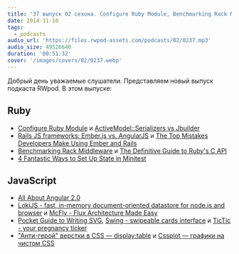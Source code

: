 ```yaml
---
title: '37 выпуск 02 сезона. Configure Ruby Module, Benchmarking Rack Middleware, All About Angular 2.0, LokiJS, Swing и прочее'
date: 2014-11-10
tags:
  - podcasts
audio_url: 'https://files.rwpod-assets.com/podcasts/02/0237.mp3'
audio_size: 49526640
duration: '00:51:32'
cover: '/images/covers/02/0237.webp'
---
```


Добрый день уважаемые слушатели. Представляем новый выпуск подкаста RWpod. В этом выпуске:

## Ruby

- [Configure Ruby Module](http://kirillplatonov.com/2014/11/08/configure_ruby_module/) и [ActiveModel::Serializers vs Jbuilder](http://kirillplatonov.com/2014/11/04/active_model_serializer_vs_jbuilder)
- [Rails JS frameworks: Ember.js vs. AngularJS](http://www.airpair.com/ruby-on-rails/posts/ember-vs-angular-with-rails) и [The Top Mistakes Developers Make Using Ember and Rails](http://www.airpair.com/ember.js/posts/top-mistakes-ember-rails#/uvit75xR6dAUoIbF.99)
- [Benchmarking Rack Middleware](https://engineering.heroku.com/blogs/2014-11-03-benchmarking-rack-middleware) и [The Definitive Guide to Ruby's C API](http://silverhammermba.github.io/emberb/)
- [4 Fantastic Ways to Set Up State in Minitest](http://chriskottom.com/blog/2014/10/4-fantastic-ways-to-set-up-state-in-minitest/)

## JavaScript

- [All About Angular 2.0](http://eisenbergeffect.bluespire.com/all-about-angular-2-0/)
- [LokiJS - fast, in-memory document-oriented datastore for node.js and browser](http://lokijs.org/) и [McFly - Flux Architecture Made Easy](http://kenwheeler.github.io/mcfly/)
- [Pocket Guide to Writing SVG](http://svgpocketguide.com/book/), [Swing - swipeable cards interface](https://github.com/gajus/swing) и [TicTic - your pregnancy ticker](http://tictic.issaqandil.com/)
- ["Анти-герой" верстки в CSS — display:table](http://colintoh.com/blog/display-table-anti-hero) и [Cssplot — графики на чистом CSS](http://asciimoo.github.io/cssplot/)
